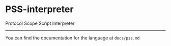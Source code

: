 # PSS-interpreter
Protocol Scope Script Interpreter

---

You can find the documentation for the language at `docs/pss.md`
